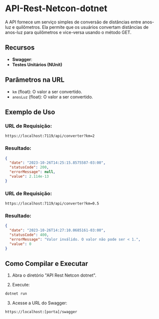 # API-Rest-Netcon-dotnet

A API fornece um serviço simples de conversão de distâncias entre anos-luz e quilômetros. Ela permite que os usuários convertam distâncias de anos-luz para quilômetros e vice-versa usando o método GET.

## Recursos

- **Swagger**:
- **Testes Unitários (NUnit)**

## Parâmetros na URL

- `km` (float): O valor a ser convertido.
- `anosLuz` (float): O valor a ser convertido.

## Exemplo de Uso

### URL de Requisição:

```
https://localhost:7119/api/converter?km=2
```

### Resultado:

```json
{
  "date": "2023-10-26T14:25:15.8575587-03:00",
  "statusCode": 200,
  "errorMessage": null,
  "value": 2.114e-13
}
```

### URL de Requisição:

```
https://localhost:7119/api/converter?km=0.5
```

### Resultado:

```json
{
  "date": "2023-10-26T14:27:10.0685161-03:00",
  "statusCode": 400,
  "errorMessage": "Valor inválido. O valor não pode ser < 1.",
  "value": 0
}
```

## Como Compilar e Executar

1. Abra o diretório "API Rest Netcon dotnet".

2. Execute:

```bash
dotnet run
```

3. Acesse a URL do Swagger:

```bash
https://localhost:[porta]/swagger
```
